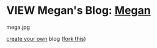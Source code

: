 # VIEW Megan's Blog: [Megan](https://mallbritten.github.io/)

mega.jpg

[create your own](https://howchoo.com/git/how-to-blog-in-markdown-using-github-and-jekyll-now) blog ([fork this](https://github.com/barryclark/jekyll-now))
